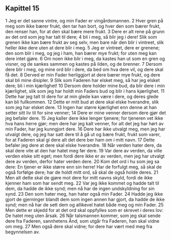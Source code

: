 ## Kapittel 15

1 Jeg er det sanne vintre, og min Fader er vingårdsmannen.
2 Hver gren på meg som ikke bærer frukt, den tar han bort, og hver den som bærer frukt, den renser han, for at den skal bære mere frukt.
3 Dere er alt rene på grunn av det ord som jeg har talt til dere;
4 bli i meg, så blir jeg i dere! Slik som grenen ikke kan bære frukt av seg selv, men bare når den blir i vintreet, slik heller ikke dere uten at dere blir i meg.
5 Jeg er vintreet, dere er grenene; den som blir i meg, og jeg i ham, han bærer mye frukt; for uten meg kan dere intet gjøre.
6 Om noen ikke blir i meg, da kastes han ut som en gren og visner, og de sankes sammen og kastes på ilden, og de brenner.
7 Dersom dere blir i meg, og mine ord blir i dere, da bed om hva dere vil, og dere skal få det.
8 Derved er min Fader herliggjort at dere bærer mye frukt, og dere skal bli mine disipler.
9 Slik som Faderen har elsket meg, så har jeg elsket dere; bli i min kjærlighet!
10 Dersom dere holder mine bud, da blir dere i min kjærlighet, slik som jeg har holdt min Faders bud og blir i hans kjærlighet.
11 Dette har jeg talt til dere for at min glede kan være i dere, og deres glede kan bli fullkommen.
12 Dette er mitt bud at dere skal elske hverandre, slik som jeg har elsket dere.
13 Ingen har større kjærlighet enn denne at han setter sitt liv til for sine venner;
14 Dere er mine venner dersom dere gjør det jeg befaler dere.
15 Jeg kaller dere ikke lenger tjenere; for tjeneren vet ikke hva hans herre gjør; men dere har jeg kalt venner, for alt det jeg har hørt av min Fader, har jeg kunngjort dere.
16 Dere har ikke utvalgt meg, men jeg har utvalgt dere, og jeg har satt dere til å gå ut og bære frukt, frukt som varer, for at Faderen skal gi dere alt det dere ber ham om i mitt navn.
17 Dette befaler jeg dere at dere skal elske hverandre.
18 Når verden hater dere, da skal dere vite at den har hatet meg før dere.
19 Var dere av verden, da ville verden elske sitt eget; men fordi dere ikke er av verden, men jeg har utvalgt dere av verden, derfor hater verden dere.
20 Kom det ord i hu som jeg sa dere: En tjener er ikke større enn sin herre! Har de forfulgt meg, så skal de også forfølge dere; har de holdt mitt ord, så skal de også holde deres.
21 Men alt dette skal de gjøre mot dere for mitt navns skyld, fordi de ikke kjenner ham som har sendt meg.
22 Var jeg ikke kommet og hadde talt til dem, da hadde de ikke synd; men nå har de ingen undskyldning for sin synd.
23 Den som hater meg, han hater også min Fader.
24 Hadde jeg ikke gjort de gjerninger blandt dem som ingen annen har gjort, da hadde de ikke synd; men nå har de sett dem og allikevel hatet både meg og min Fader.
25 Men dette er skjedd for at det ord skal oppfylles som er skrevet i deres lov: De hatet meg uten årsak.
26 Når talsmannen kommer, som jeg skal sende dere fra Faderen, sannhetens Ånd, som utgår fra Faderen, han skal vidne om meg.
27 Men også dere skal vidne; for dere har vært med meg fra begynnelsen av.

